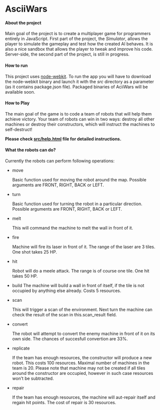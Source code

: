 # AsciiWars

#### About the project

Main goal of the project is to create a multiplayer game for programmers entirely in JavaScript.
First part of the project, the *Simulator*, allows the player to simulate the gameplay and test how the created AI behaves. It is also a nice sandbox that allows the player to tweak and improve his code.
Server-side, the second part of the project, is still in progress.

#### How to run

This project uses [node-webkit](https://github.com/rogerwang/node-webkit). To run the app you will have to download the node-webkit binary and launch it with the *src* directory as a parameter (as it contains package.json file).
Packaged binaries of AciiWars will be available soon.

#### How to Play

The main goal of the game is to code a team of robots that will help them achieve victory. Your team of robots can win in two ways: destroy all other machines or destroy their constructors, which will instruct the machines to self-destruct!

**Please check [**src/help.html**](http://htmlpreview.github.io/?http://github.com/sulewicz/awars/blob/standalone/src/help.html) file for detailed instructions.**

#### What the robots can do?

Currently the robots can perform following operations:

* move	

  Basic function used for moving the robot around the map. Possible arguments are FRONT, RIGHT, BACK or LEFT.

 * turn	
   
   Basic function used for turning the robot in a particular direction. Possible arguments are FRONT, RIGHT, BACK or LEFT.	
   
 * melt	
   
   This will command the machine to melt the wall in front of it.
   
 * fire
   
   Machine will fire its laser in front of it. The range of the laser are 3 tiles. One shot takes 25 HP.
 
 * hit

   Robot will do a meele attack. The range is of course one tile. One hit takes 50 HP.
   
 * build
   The machine will build a wall in front of itself, if the tile is not occupied by anything else already. Costs 5 resources.

 * scan
   
   This will trigger a scan of the environment. Next turn the machine can check the result of the scan in this.scan_result field.
   
 * convert	
 
   The robot will attempt to convert the enemy machine in front of it on its own side. The chances of succesfull convertion are 33%.
   
 * replicate
  
   If the team has enough resources, the constructor will produce a new robot. This costs 100 resources. Maximal number of machines in the team is 20. Please note that machine may not be created if all tiles around the constructor are occupied, however in such case resources won't be subtracted.
 
 * repair
 
   If the team has enough resources, the machine will aut-repair itself and regain hit points. The cost of repair is 30 resources.


